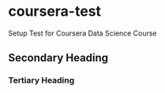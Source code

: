 # coursera-test
Setup Test for Coursera Data Science Course 
## Secondary Heading
### Tertiary Heading 
